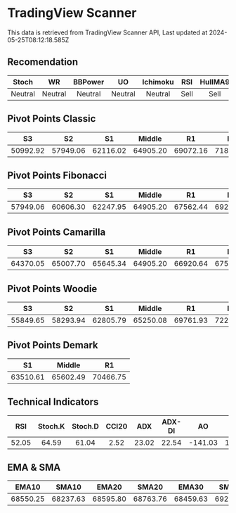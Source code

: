 # TradingView Scanner
This data is retrieved from TradingView Scanner API, Last updated at 2024-05-25T08:12:18.585Z

## Recomendation
| Stoch | WR | BBPower | UO | Ichimoku | RSI | HullMA9 |
| :---: | :---: | :---: | :---: | :---: | :---: | :---: |
| Neutral | Neutral | Neutral | Neutral | Neutral | Sell | Sell |

## Pivot Points Classic
| S3 | S2 | S1 | Middle | R1 | R2 | R3 |
| :---: | :---: | :---: | :---: | :---: | :---: | :---: |
| 50992.92 | 57949.06 | 62116.02 | 64905.20 | 69072.16 | 71861.34 | 78817.48 |

## Pivot Points Fibonacci
| S3 | S2 | S1 | Middle | R1 | R2 | R3 |
| :---: | :---: | :---: | :---: | :---: | :---: | :---: |
| 57949.06 | 60606.30 | 62247.95 | 64905.20 | 67562.44 | 69204.09 | 71861.34 |

## Pivot Points Camarilla
| S3 | S2 | S1 | Middle | R1 | R2 | R3 |
| :---: | :---: | :---: | :---: | :---: | :---: | :---: |
| 64370.05 | 65007.70 | 65645.34 | 64905.20 | 66920.64 | 67558.28 | 68195.93 |

## Pivot Points Woodie
| S3 | S2 | S1 | Middle | R1 | R2 | R3 |
| :---: | :---: | :---: | :---: | :---: | :---: | :---: |
| 55849.65 | 58293.94 | 62805.79 | 65250.08 | 69761.93 | 72206.22 | 76718.07 |

## Pivot Points Demark
| S1 | Middle | R1 |
| :---: | :---: | :---: |
| 63510.61 | 65602.49 | 70466.75 |

## Technical Indicators
| RSI | Stoch.K | Stoch.D | CCI20 | ADX | ADX-DI | AO | Mom | MACD | MACD | W.R | HullMA9 |
| :---: | :---: | :---: | :---: | :---: | :---: | :---: | :---: | :---: | :---: | :---: | :---: |
| 52.05 | 64.59 | 61.04 | 2.52 | 23.02 | 22.54 | -141.03 | 1630.06 | 23.69 | 57.01 | -34.53 | 69006.92 |

## EMA & SMA
| EMA10 | SMA10 | EMA20 | SMA20 | EMA30 | SMA30 | EMA50 | SMA50 | EMA100 | SMA100 | EMA200 | SMA200 |
| :---: | :---: | :---: | :---: | :---: | :---: | :---: | :---: | :---: | :---: | :---: | :---: |
| 68550.25 | 68237.63 | 68595.80 | 68763.76 | 68459.63 | 69220.72 | 67846.93 | 68277.31 | 66433.06 | 65411.87 | 65350.88 | 64196.48 |
